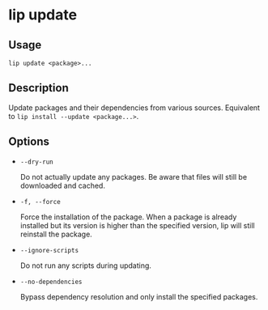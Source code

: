 # lip update

## Usage

```shell
lip update <package>...
```

## Description

Update packages and their dependencies from various sources. Equivalent to `lip install --update <package...>`.

## Options

- `--dry-run`

  Do not actually update any packages. Be aware that files will still be downloaded and cached.

- `-f, --force`

  Force the installation of the package. When a package is already installed but its version is
  higher than the specified version, lip will still reinstall the package.

- `--ignore-scripts`

  Do not run any scripts during updating.

- `--no-dependencies`

  Bypass dependency resolution and only install the specified packages.
